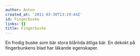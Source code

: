 ```yaml
---
author: Anton
created_at: '2011-03-30T13:19:44Z'
id: Fingerbuske
links: {}
title: Fingerbuske
---
```


En frodig buske som bär stora blåröda ätliga bär. En dekokt på fingerbunkens blad har läkande
egenskaper.
